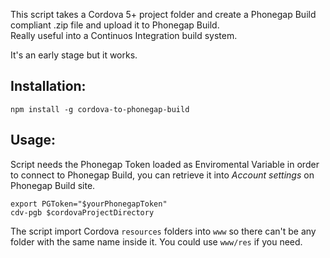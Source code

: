This script takes a Cordova 5+ project folder and create a Phonegap Build compliant .zip file and upload it to Phonegap Build.  
Really useful into a Continuos Integration build system.

It's an early stage but it works.

## Installation:  
`npm install -g cordova-to-phonegap-build`

## Usage:  
Script needs the Phonegap Token loaded as Enviromental Variable in order to connect to Phonegap Build, you can retrieve it into _Account settings_ on Phonegap Build site.

`export PGToken="$yourPhonegapToken"`  
`cdv-pgb $cordovaProjectDirectory`

The script import Cordova `resources` folders into `www` so there can't be any folder with the same name inside it. You could use `www/res` if you need.
